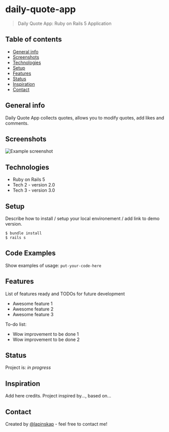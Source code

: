 # daily-quote-app

> Daily Quote App: Ruby on Rails 5 Application

## Table of contents
* [General info](#general-info)
* [Screenshots](#screenshots)
* [Technologies](#technologies)
* [Setup](#setup)
* [Features](#features)
* [Status](#status)
* [Inspiration](#inspiration)
* [Contact](#contact)

## General info
Daily Quote App collects quotes, allows you to modify quotes, add likes and comments.


## Screenshots
![Example screenshot](./img/screenshot.png)

## Technologies
* Ruby on Rails 5
* Tech 2 - version 2.0
* Tech 3 - version 3.0

## Setup
Describe how to install / setup your local environement / add link to demo version.

```
$ bundle install
$ rails s 
```

## Code Examples
Show examples of usage:
`put-your-code-here`

## Features
List of features ready and TODOs for future development
* Awesome feature 1
* Awesome feature 2
* Awesome feature 3

To-do list:
* Wow improvement to be done 1
* Wow improvement to be done 2

## Status
Project is: _in progress_

## Inspiration
Add here credits. Project inspired by..., based on...

## Contact
Created by [@lapinskap](https://www.facebook.com/paulina.lapinska99) - feel free to contact me!
